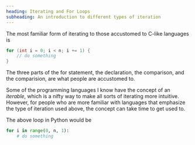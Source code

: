 ```yaml
---
heading: Iterating and For Loops
subheading: An introduction to different types of iteration
---
```


The most familiar form of iterating to those accustomed to C-like languages is

```C
for (int i = 0; i < n; i += 1) {
    // do something
}
```

The three parts of the for statement, the declaration, the comparison, and the
comparision, are what people are accustomed to.

Some of the programming languages I know have the concept of an _iterable_,
which is a nifty way to make all sorts of iterating more intuitive. However,
for people who are more familiar with languages that emphasize the type
of iteration used above, the concept can take time to get used to.

The above loop in Python would be

```python
for i in range(0, n, 1):
    # do something
```
